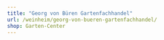 ```yaml
---
title: "Georg von Büren Gartenfachhandel"
url: /weinheim/georg-von-bueren-gartenfachhandel/
shop: Garten-Center
---
```

